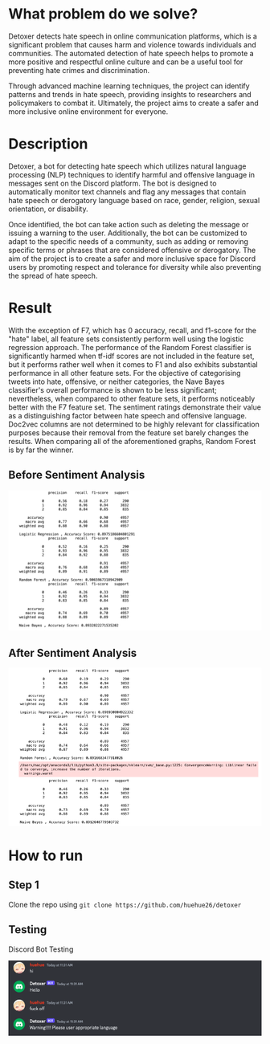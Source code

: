 # What problem do we solve?

Detoxer detects hate speech in online communication platforms, which is a significant problem that causes harm and violence towards individuals and communities. The automated detection of hate speech helps to promote a more positive and respectful online culture and can be a useful tool for preventing hate crimes and discrimination.

Through advanced machine learning techniques, the project can identify patterns and trends in hate speech, providing insights to researchers and policymakers to combat it. Ultimately, the project aims to create a safer and more inclusive online environment for everyone.

# Description

Detoxer, a bot for detecting hate speech which utilizes natural language processing (NLP) techniques to identify harmful and offensive language in messages sent on the Discord platform. The bot is designed to automatically monitor text channels and flag any messages that contain hate speech or derogatory language based on race, gender, religion, sexual orientation, or disability.

Once identified, the bot can take action such as deleting the message or issuing a warning to the user. Additionally, the bot can be customized to adapt to the specific needs of a community, such as adding or removing specific terms or phrases that are considered offensive or derogatory. The aim of the project is to create a safer and more inclusive space for Discord users by promoting respect and tolerance for diversity while also preventing the spread of hate speech.

# Result

With the exception of F7, which has 0 accuracy, recall, and f1-score for the "hate" label, all feature sets consistently perform well using the logistic regression approach. The performance of the Random Forest classifier is significantly harmed when tf-idf scores are not included in the feature set, but it performs rather well when it comes to F1 and also exhibits substantial performance in all other feature sets. For the objective of categorising tweets into hate, offensive, or neither categories, the Nave Bayes classifier's overall performance is shown to be less significant; nevertheless, when compared to other feature sets, it performs noticeably better with the F7 feature set. The sentiment ratings demonstrate their value as a distinguishing factor between hate speech and offensive language. Doc2vec columns are not determined to be highly relevant for classification purposes because their removal from the feature set barely changes the results. When comparing all of the aforementioned graphs, Random Forest is by far the winner.

## Before Sentiment Analysis

![alt text](https://github.com/huehue26/detoxer/blob/main/img/result.png?raw=true)

## After Sentiment Analysis

![alt text](https://github.com/huehue26/detoxer/blob/main/img/sentiment_result.png?raw=true)

# How to run

## Step 1

Clone the repo using
`git clone https://github.com/huehue26/detoxer`

## Testing

Discord Bot Testing

![alt text](https://github.com/huehue26/detoxer/blob/main/img/testing.png)
